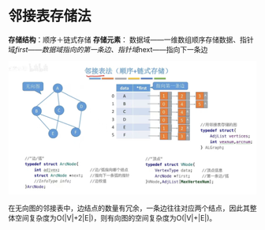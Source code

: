 


# 邻接表存储法
**存储结构**：顺序＋链式存储
**存储元素**： 数据域——一维数组顺序存储数据、指针域*first——数据域指向的第一条边、指针域*next——指向下一条边

![输入图片说明](/imgs/2025-07-04/JXwR3HJo9te6WnzF.jpeg)

在无向图的邻接表中，边结点的数量有冗余，一条边往往对应两个结点，因此其整体空间复杂度为O(|V|+2|E|)，则有向图的空间复杂度为O(|V|+|E|)。
<!--stackedit_data:
eyJoaXN0b3J5IjpbLTE5MzY1ODc2NTIsLTM3OTAzODQ2LC02Nz
UwMjg0OTAsMTUxMDkxMjE3NiwyMDQwMjk3NjIyXX0=
-->